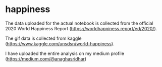# happiness

The data uploaded for the actual notebook is collected from the official 2020 World Happiness Report (https://worldhappiness.report/ed/2020/). 

The gif data is collected from kaggle (https://www.kaggle.com/unsdsn/world-happiness). 

I have uploaded the entire analysis on my medium profile (https://medium.com/@anaghasridhar)
